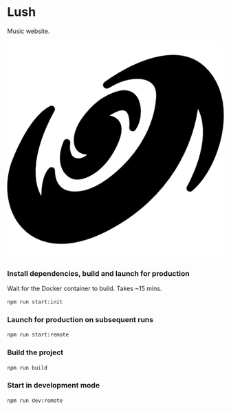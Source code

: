 # Lush

Music website.

![Lush logo](/public/logo512.png)

### Install dependencies, build and launch for production

Wait for the Docker container to build. Takes ~15 mins.

```sh
npm run start:init
```

### Launch for production on subsequent runs

```sh
npm run start:remote
```

### Build the project

```sh
npm run build
```

### Start in development mode

```sh
npm run dev:remote
```
